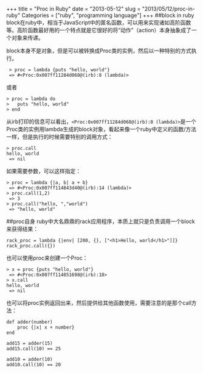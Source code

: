+++
title = "Proc in Ruby"
date = "2013-05-12"
slug = "2013/05/12/proc-in-ruby"
Categories = ["ruby", "programming language"]
+++
##block in ruby
block在ruby中，相当于JavaScript中的匿名函数，可以用来实现诸如高阶函数等。高阶函数最好用的一个特点就是它很好的将“动作”（action）本身抽象成了一个对象来传递。

block本身不是对象，但是可以被转换成Proc类的实例，然后以一种特别的方式执行。

```
 > proc = lambda {puts "hello, world"}
 => #<Proc:0x007ff11284d068@(irb):8 (lambda)> 
```

或者

```
> proc = lambda do
> 	puts "hello, world"
> end
```

从irb打印的信息可以看出，`<Proc:0x007ff11284d068@(irb):8 (lambda)>`是一个Proc类的实例用lambda生成的block对象，看起来像一个ruby中定义的函数/方法一样，但是执行的时候需要特别的调用方式：

```
> proc.call
hello, world
 => nil
```

如果需要参数，可以这样指定：

```
> proc = lambda {|a, b| a + b}
 => #<Proc:0x007ff114843d40@(irb):14 (lambda)> 
> proc.call(1,2)
 => 3 
> proc.call("hello, ","world")
 => "hello, world" 
```

##proc自身
ruby中大名鼎鼎的rack应用程序，本质上就只是负责调用一个block来获得结果：

```
rack_proc = lambda {|env| [200, {}, ["<h1>Hello, world</h1>"]]}
rack_proc.call({})
```

也可以使用proc来创建一个Proc：

```
> x = proc {puts "hello, world"}
 => #<Proc:0x007ff114851698@(irb):18> 
> x.call
hello, world
 => nil 
```

也可以将proc实例返回出来，然后提供给其他函数使用，需要注意的是那个call方法：

```
def adder(number)
	proc {|x| x + number}
end

add15 = adder(15)
add15.call(10) == 25

add10 = adder(10)
add10.call(10) == 20
```
